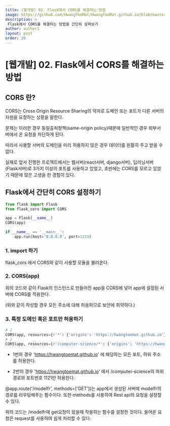 ```yaml
---
title: (웹개발) 02. Flask에서 CORS를 해결하는 방법 
image: https://github.com/HwangToeMat/HwangToeMat.github.io/blob/master/Computer-Science/image/WEB/CORS/CORS.png?raw=true
description: >
 Flask에서 CORS를 해결하는 방법을 간단히 살펴보기
author: author1
layout: post
order: 20
---
```


# [웹개발] 02. Flask에서 CORS를 해결하는 방법 

## CORS 란?

CORS는 Cross Origin Resource Sharing의 약자로 도메인 또는 포트가 다른 서버의 자원을 요청하는 상황을 말한다.

문제는 이러한 경우 동일출처정책(same-origin policy)때문에 일반적인 경우 외부서버에서 온 요청을 차단하게 된다.

따라서 사용할 서버의 도메인을 미리 허용하지 않은 경우 데이터를 원활히 주고 받을 수 없다.

실제로 앞서 진행한 프로젝트에서는 웹서버(react서버, django서버), 딥러닝서버(Flask서버)로 3가지 이상의 포트를 사용하고 있었고, 초반에는 CORS를 모르고 있었기 때문에 많은 고생을 한 경험이 있다.

## Flask에서 간단히 CORS 설정하기

```python
from flask import Flask
from flask_cors import CORS

app = Flask(__name__)
CORS(app)

if __name__ == '__main__':
    app.run(host='0.0.0.0', port=1219)
```

### 1. import 하기

flask_cors 에서 CORS와 같이 사용할 모듈을 불러온다.

### 2. CORS(app)

위의 코드와 같이 Flask의 인스턴스로 만들어진 app을 CORS에 넣어 app에 설정된 서버에 CORS를 적용한다.

(위와 같이 작성할 경우 모든 주소에 대해 허용하므로 보안에 취약하다.)


### 3. 특정 도메인 혹은 포트만 허용하기

```python
# 1
CORS(app, resources={r'*': {'origins': 'https://hwangtoemat.github.io'}})
# 2
CORS(app, resources={r'/computer-science/*': {'origins': 'https://hwangtoemat.github.io:1121'}})
```

* 1번의 경우 'https://hwangtoemat.github.io' 에 해당하는 모든 포트, 하위 주소를 허용한다.

* 2번의 경우 'https://hwangtoemat.github.io' 에서 /computer-science의 하위 경로와 포트번호 1121만 허용한다.


@app.route('/modelfr', methods=['GET'])는 app에서 생성된 서버에 modelfr의 경로를 라우팅해주는 함수이다. 또한 methods를 사용하여 Rest api의 요청을 설정할 수 있다.

위의 코드는 /modelfr에 get요청이 왔을때 작용하는 함수를 설정한 것이다. 들어온 요청은 request를 사용하여 쉽게 처리할 수 있다.
